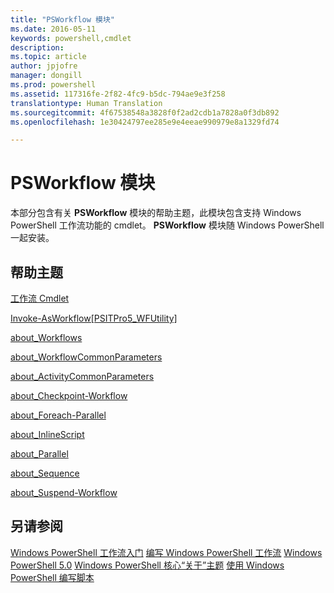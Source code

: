 ```yaml
---
title: "PSWorkflow 模块"
ms.date: 2016-05-11
keywords: powershell,cmdlet
description: 
ms.topic: article
author: jpjofre
manager: dongill
ms.prod: powershell
ms.assetid: 117316fe-2f82-4fc9-b5dc-794ae9e3f258
translationtype: Human Translation
ms.sourcegitcommit: 4f67538548a3828f0f2ad2cdb1a7828a0f3db892
ms.openlocfilehash: 1e30424797ee285e9e4eeae990979e8a1329fd74

---
```


# PSWorkflow 模块
本部分包含有关 **PSWorkflow** 模块的帮助主题，此模块包含支持 Windows PowerShell 工作流功能的 cmdlet。 **PSWorkflow** 模块随 Windows PowerShell 一起安装。

## 帮助主题
[工作流 Cmdlet](http://go.microsoft.com/fwlink/?LinkID=245865)

[Invoke-AsWorkflow[PSITPro5_WFUtility]](https://technet.microsoft.com/en-us/library/a5a32019-0d68-4041-935f-1b1cacaf6d3d)

[about_Workflows](https://technet.microsoft.com/en-us/library/f2897bdd-1b9d-4679-8b19-09840bd40a22)

[about_WorkflowCommonParameters](https://technet.microsoft.com/en-us/library/119f968e-618e-439c-b76c-cdd17e6df27c)

[about_ActivityCommonParameters](https://technet.microsoft.com/en-us/library/8ca60664-37c6-4257-a723-e3c41dd10122)

[about_Checkpoint-Workflow](https://technet.microsoft.com/en-us/library/3a309488-1e7a-4807-b83b-dedbeac3ee1c)

[about_Foreach-Parallel](https://technet.microsoft.com/en-us/library/35704780-dde8-4f5f-9319-5b982148bba7)

[about_InlineScript](https://technet.microsoft.com/en-us/library/f88ed5a9-02d6-4bf0-a031-61198e1e7291)

[about_Parallel](https://technet.microsoft.com/en-us/library/104559a8-e89a-49f5-8c08-e5bf72768cbf)

[about_Sequence](https://technet.microsoft.com/en-us/library/bda3f81a-be8a-43be-b0df-12bb7e193b9b)

[about_Suspend-Workflow](https://technet.microsoft.com/en-us/library/be2ded75-1eca-493e-96c1-758f92b5f199)

## 另请参阅
[Windows PowerShell 工作流入门](http://go.microsoft.com/fwlink/?LinkID=252592)
[编写 Windows PowerShell 工作流](https://technet.microsoft.com/en-us/library/2551ceed-836f-4275-9fc0-ea68446d6a35)
[Windows PowerShell 5.0](../core-modules/Windows-PowerShell-5.0.md)
[Windows PowerShell 核心“关于”主题](../core-modules/Windows-PowerShell-Core-About-Topics.md)
[使用 Windows PowerShell 编写脚本](../../getting-started/fundamental/Scripting-with-Windows-PowerShell.md)




<!--HONumber=Aug16_HO3-->


